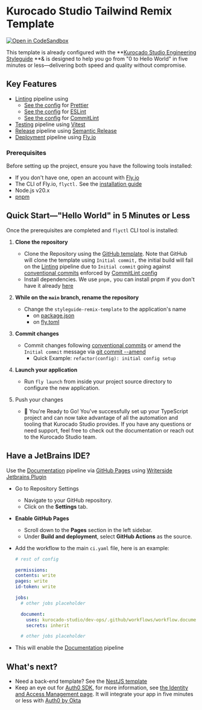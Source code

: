 # Kurocado Studio Tailwind Remix Template

[![Open in CodeSandbox](https://codesandbox.io/static/img/play-codesandbox.svg)](https://codesandbox.io/p/sandbox/github/Kurocado-Studio/styleguide-remix-template)

This template is already configured with the
\*\*[Kurocado Studio Engineering Styleguide](https://kurocado.youtrack.cloud/articles/STY-A-1/Project-Charter)
\*\*& is designed to help you go from "0 to Hello World" in five minutes or less—delivering both
speed and quality without compromise.

## Key Features

- [Linting](https://kurocado.youtrack.cloud/articles/PLA-A-5/Lint) pipeline using
  - [See the config](https://kurocado.youtrack.cloud/articles/STY-A-8/Prettier) for
    [Prettier](https://prettier.io)
  - [See the config](https://kurocado.youtrack.cloud/articles/STY-A-10/ESLint) for
    [ESLint](https://eslint.org)
  - [See the config](https://kurocado.youtrack.cloud/articles/STY-A-12/CommitLint) for
    [CommitLint](https://commitlint.js.org)
- [Testing](https://kurocado.youtrack.cloud/articles/PLA-A-6/Test) pipeline using
  [Vitest](https://vitest.dev)
- [Release](https://kurocado.youtrack.cloud/articles/PLA-A-3/Release) pipeline using
  [Semantic Release](https://semantic-release.gitbook.io/semantic-release)
- [Deployment](https://kurocado.youtrack.cloud/articles/PLA-A-4/Deploy) pipeline using
  [Fly.io](https://fly.io/)

### Prerequisites

Before setting up the project, ensure you have the following tools installed:

- If you don't have one, open an account with [Fly.io](https://fly.io/)
- The CLI of Fly.io, `flyctl.` See the [installation guide](https://fly.io/docs/flyctl/install/)
- Node.js v20.x
- [pnpm](https://pnpm.io/installation)

## Quick Start—"Hello World" in 5 Minutes or Less

Once the prerequisites are completed and `flyctl` CLI tool is installed:

1. **Clone the repository**

   - Clone the Repository using the
     [GitHub template](https://github.com/new?template_name=styleguide-remix-template&template_owner=Kurocado-Studio).
     Note that GitHub will clone the template using `Initial commit,` the initial build will fail on
     the [Linting](https://kurocado.youtrack.cloud/articles/PLA-A-5/Lint) pipeline due to
     `Initial commit` going against [conventional commits](https://conventionalcommits.org/)
     enforced by [CommitLint config](https://kurocado.youtrack.cloud/articles/STY-A-12/CommitLint)
   - Install dependencies. We use `pnpm,` you can install pnpm if you don't have it already
     [here](https://pnpm.io/)

2. **While on the `main` branch, rename the repository**

   - Change the `styleguide-remix-template` to the application's name
     - on [package.json](./package.json)
     - on [fly.toml](./fly.toml)

3. **Commit changes**

   - Commit changes following [conventional commits](https://conventionalcommits.org/) or amend the
     `Initial commit` message via
     [git commit --amend](https://git-scm.com/book/id/v2/Git-Tools-Rewriting-History)
     - Quick Example: `refactor(config): initial config setup`

4. **Launch your application**

   - Run `fly launch` from inside your project source directory to configure the new application.

5. Push your changes

   - 🎉 You're Ready to Go! You've successfully set up your TypeScript project and can now take
     advantage of all the automation and tooling that Kurocado Studio provides. If you have any
     questions or need support, feel free to check out the documentation or reach out to the
     Kurocado Studio team.

## Have a JetBrains IDE?

Use the [Documentation](https://kurocado.youtrack.cloud/articles/PLA-A-7/Document) pipeline via
[GitHub Pages](https://pages.github.com) using
[Writerside Jetbrains Plugin](https://plugins.jetbrains.com/plugin/20158-writerside)

- Go to Repository Settings
  - Navigate to your GitHub repository.
  - Click on the **Settings** tab.
- **Enable GitHub Pages**
  - Scroll down to the **Pages** section in the left sidebar.
  - Under **Build and deployment**, select **GitHub Actions** as the source.
- Add the workflow to the main `ci.yaml` file, here is an example:

  ```yaml
  # rest of config

  permissions:
  contents: write
  pages: write
  id-token: write

  jobs:
    # other jobs placeholder

    document:
      uses: kurocado-studio/dev-ops/.github/workflows/workflow.document.yml@main
      secrets: inherit

    # other jobs placeholder
  ```

- This will enable the [Documentation](https://kurocado.youtrack.cloud/articles/PLA-A-7/Document)
  pipeline

## What's next?

- Need a back-end template? See the
  [NestJS template](https://github.com/Kurocado-Studio/styleguide-nests-template)
- Keep an eye out for [Auth0 SDK](https://github.com/Kurocado-Studio/iam), for more information, see
  [the Identity and Access Management page](https://kurocado.youtrack.cloud/articles/PLA-A-15/Identity-and-Access-Management).
  It will integrate your app in five minutes or less with [Auth0 by Okta](https://auth0.com/)
